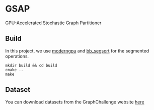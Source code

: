 # GSAP
GPU-Accelerated Stochastic Graph Partitioner

## Build
In this project, we use [moderngpu](https://github.com/moderngpu/moderngpu) and [bb_segsort](https://github.com/vtsynergy/bb_segsort/tree/master) for the segmented operations.

```
mkdir build && cd build
cmake ..
make
```

## Dataset 
You can download datasets from the GraphChallenge website [here](http://graphchallenge.mit.edu/data-sets)
